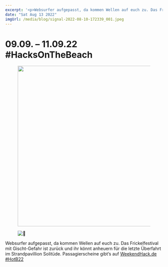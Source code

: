 ```yaml
---
excerpt: '<p>Websurfer aufgepasst, da kommen Wellen auf euch zu. Das Frickelfestival mit Gischt-Gefahr ist zurück und ihr könnt anheuern für die letzte Überfahrt im Strandpavillion Solitüde. Passagierscheine gibt’s auf WeekendHack.de #HotB22</p>'
date: "Sat Aug 13 2022"
imgUrl: /media/blog/signal-2022-08-10-172339_001.jpeg
---
```

# 09.09. &#8211; 11.09.22  #HacksOnTheBeach


<figure class="wp-block-image size-large"><img loading="lazy" width="1024" height="512" src="/media/blog/uploads/signal-2022-08-10-172339_001-1024x512.jpeg" alt="" class="wp-image-1622" srcset="https://chaostreff-flensburg.de/wp-content/uploads/2022/08/signal-2022-08-10-172339_001-1024x512.jpeg 1024w, https://chaostreff-flensburg.de/wp-content/uploads/2022/08/signal-2022-08-10-172339_001-300x150.jpeg 300w, https://chaostreff-flensburg.de/wp-content/uploads/2022/08/signal-2022-08-10-172339_001-768x384.jpeg 768w, https://chaostreff-flensburg.de/wp-content/uploads/2022/08/signal-2022-08-10-172339_001-1536x768.jpeg 1536w, https://chaostreff-flensburg.de/wp-content/uploads/2022/08/signal-2022-08-10-172339_001-1000x500.jpeg 1000w, https://chaostreff-flensburg.de/wp-content/uploads/2022/08/signal-2022-08-10-172339_001.jpeg 2048w" sizes="(max-width: 1024px) 100vw, 1024px" /></figure>


<div class="wp-block-image">
<figure class="aligncenter"><img src="/media/blog/uploads/1f30a.png" alt="🌊"/></figure></div>


<p>Websurfer aufgepasst, da kommen Wellen auf euch zu. Das Frickelfestival mit Gischt-Gefahr ist zurück und ihr könnt anheuern für die letzte Überfahrt im Strandpavillion Solitüde. Passagierscheine gibt’s auf <a rel="noreferrer noopener" href="https://t.co/izw91Afg1t" target="_blank">WeekendHack.de</a> <a rel="noreferrer noopener" href="https://twitter.com/search?q=%23HotB22" target="_blank">#HotB22</a></p>

